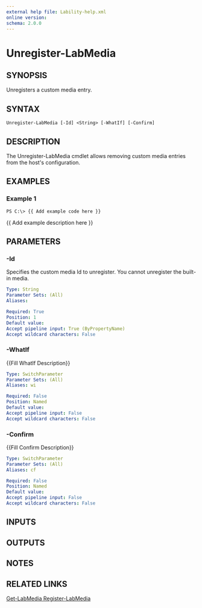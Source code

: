 ```yaml
---
external help file: Lability-help.xml
online version: 
schema: 2.0.0
---
```


# Unregister-LabMedia
## SYNOPSIS
Unregisters a custom media entry.

## SYNTAX

```
Unregister-LabMedia [-Id] <String> [-WhatIf] [-Confirm]
```

## DESCRIPTION
The Unregister-LabMedia cmdlet allows removing custom media entries from the host's configuration.

## EXAMPLES

### Example 1
```
PS C:\> {{ Add example code here }}
```

{{ Add example description here }}

## PARAMETERS

### -Id
Specifies the custom media Id to unregister.
You cannot unregister the built-in media.

```yaml
Type: String
Parameter Sets: (All)
Aliases: 

Required: True
Position: 1
Default value: 
Accept pipeline input: True (ByPropertyName)
Accept wildcard characters: False
```

### -WhatIf
{{Fill WhatIf Description}}

```yaml
Type: SwitchParameter
Parameter Sets: (All)
Aliases: wi

Required: False
Position: Named
Default value: 
Accept pipeline input: False
Accept wildcard characters: False
```

### -Confirm
{{Fill Confirm Description}}

```yaml
Type: SwitchParameter
Parameter Sets: (All)
Aliases: cf

Required: False
Position: Named
Default value: 
Accept pipeline input: False
Accept wildcard characters: False
```

## INPUTS

## OUTPUTS

## NOTES

## RELATED LINKS

[Get-LabMedia
Register-LabMedia]()

